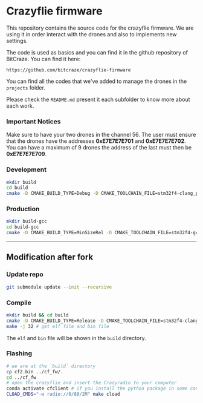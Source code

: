 # Crazyflie firmware

This repository contains the source code for the crazyflie firmware. We are using it in order interact with the drones and also to implements new settings.

The code is used as basics and you can find it in the github repository of BitCraze. You can find it here:
```
https://github.com/bitcraze/crazyflie-firmware
```

You can find all the codes that we've added to manage the drones in the `projects` folder.

Please check the `README.md` present it each subfolder to know more about each work.

###  Important Notices

Make sure to have your two drones in the channel 56.
The user must ensure that the drones have the addresses **0xE7E7E7E701** and **0xE7E7E7E702**.
You can have a maximum of 9 drones the address of the last must then be **0xE7E7E7E709**.

### Development

```sh
mkdir build
cd build
cmake -D CMAKE_BUILD_TYPE=Debug -D CMAKE_TOOLCHAIN_FILE=stm32f4-clang_plus_gcc.cmake ..
```

### Production

```sh
mkdir build-gcc
cd build-gcc
cmake -D CMAKE_BUILD_TYPE=MinSizeRel -D CMAKE_TOOLCHAIN_FILE=stm32f4-gcc.cmake ..
```

---------------------------------------------------------

## Modification after fork
### Update repo
```bash
git submodule update --init --recursive
```

### Compile
```bash
mkdir build && cd build
cmake -D CMAKE_BUILD_TYPE=Release -D CMAKE_TOOLCHAIN_FILE=stm32f4-clang_plus_gcc.cmake ..
make -j 32 # get elf file and bin file
```


The `elf` and `bin` file will be shown in the `build` directory.

### Flashing
```bash
# we are at the `build` directory
cp cf2.bin ../cf_fw/.
cd ../cf_fw
# open the crazyflie and insert the Crazyradio to your computer
conda activate cfclient # if you install the python package in some conda env
CLOAD_CMDS="-w radio://0/80/2M" make cload
```
